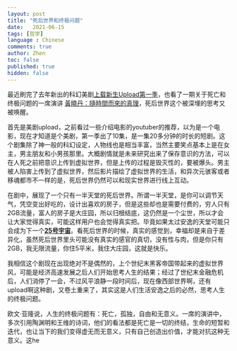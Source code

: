 ```yaml
---
layout: post
title: "死后世界和终极问题"
date:   2021-06-15
tags: [哲学]
language : Chinese
comments: true
author: Zhen
toc: false
published: true
hidden: false
---
```

最近刷完了去年新出的科幻美剧[上载新生Upload第一季](https://movie.douban.com/subject/27622782/)，也看了一期关于死亡和终极问题的一席演讲 [黃曉丹：隨時間而來的真理](https://www.youtube.com/watch?v=M9Rnyr86-rI)，死后世界这个被深埋的思考又被唤醒。

首先是美剧upload，之前看过一些介绍电影的youtuber的推荐，以为是一个电影，现在才知道是个美剧，第一季出了10集，是一集20多分钟的时长的短剧。这个剧集除了神一般的科幻设定，人物线也是相当丰富，当然主要笑点基本上是在女主，男主朋友和小男孩那里。大概剧情就是未来研究出来了保存意识的方法，可以在人死之前把意识上传到虚拟世界，但是上传的过程是毁灭性的，要被爆头。男主被人陷害上传到了虚拟世界，然后影片描绘了虚拟世界的生活，和异次元骇客或者移魂都市不一样的是，死后世界仍然可以和现实世界进行线上互动。

在剧中，展现了一个只有一半天堂的死后世界。所谓一半天堂，是你可以调节天气，凭空变出好吃的，设计出喜欢的房子，但是这些却也是需要付费的，穷人只有2GB流量，富人的房子是大庄园，所以归根结底，这仍然是一个尘世，所以才会让大家觉得真实，可能这样用户也会觉得真实把。毕竟如果太过安逸的天堂可能只会成为下一个[**25号宇宙**](https://zhuanlan.zhihu.com/p/28837526)。看死后世界的时候，真实的感觉到，幸福却是来自于差异化，虽然死后世界里头可能没有真实的感官的真切，没有性与肉，但是你只有2GB，我无限流量，你住5平米，我住大庄园，这就是快乐。

我相信这个剧现在出现绝对不是偶然的，上个世纪末黑客帝国带起来的虚拟世界风，可能是经济高速发展之后人们开始思考人生的结果；经过了世纪末金融危机后，人们消停了一会，不过风平浪静一段时间后，现在像西部世界啊，还有upload啊这种剧，又卷土重来了，其实这是人们生活安逸之后的必然，思考人生的终极问题。

欧文·亚隆说，人生的终极问题有：死亡，孤独，自由和无意义。一席的演讲中，多次引用陶渊明和王维的诗词，他们的看法都是死亡是一切的终结，生命的短暂和迭代，也让当下的我们变得虚无而无意义，只有自己创造出价值，才能对抗这种无意义。这he



<!--stackedit_data:
eyJoaXN0b3J5IjpbNDM5NjE1MjUwLC02Nzk4NTE4OCw0OTc5MD
Q0MjgsLTU3MzkzMTg1OF19
-->